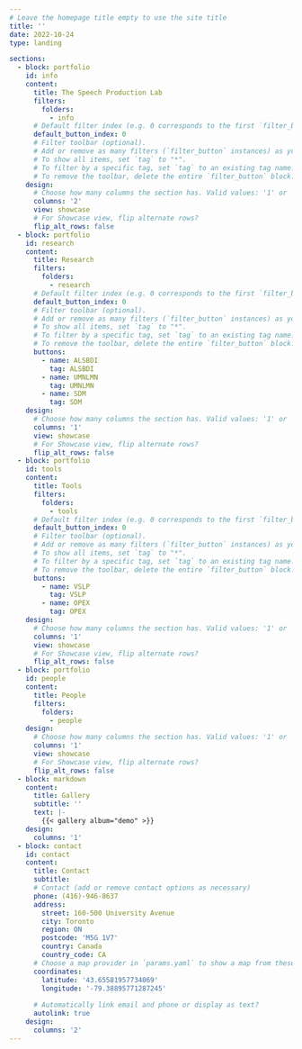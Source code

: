 ```yaml
---
# Leave the homepage title empty to use the site title
title: ''
date: 2022-10-24
type: landing

sections:
  - block: portfolio
    id: info
    content:
      title: The Speech Production Lab
      filters:
        folders:
          - info
      # Default filter index (e.g. 0 corresponds to the first `filter_button` instance below).
      default_button_index: 0
      # Filter toolbar (optional).
      # Add or remove as many filters (`filter_button` instances) as you like.
      # To show all items, set `tag` to "*".
      # To filter by a specific tag, set `tag` to an existing tag name.
      # To remove the toolbar, delete the entire `filter_button` block.
    design:
      # Choose how many columns the section has. Valid values: '1' or '2'.
      columns: '2'
      view: showcase
      # For Showcase view, flip alternate rows?
      flip_alt_rows: false
  - block: portfolio
    id: research
    content:
      title: Research
      filters:
        folders:
          - research
      # Default filter index (e.g. 0 corresponds to the first `filter_button` instance below).
      default_button_index: 0
      # Filter toolbar (optional).
      # Add or remove as many filters (`filter_button` instances) as you like.
      # To show all items, set `tag` to "*".
      # To filter by a specific tag, set `tag` to an existing tag name.
      # To remove the toolbar, delete the entire `filter_button` block.
      buttons:
        - name: ALSBDI
          tag: ALSBDI
        - name: UMNLMN
          tag: UMNLMN
        - name: SDM
          tag: SDM
    design:
      # Choose how many columns the section has. Valid values: '1' or '2'.
      columns: '1'
      view: showcase
      # For Showcase view, flip alternate rows?
      flip_alt_rows: false
  - block: portfolio
    id: tools
    content:
      title: Tools
      filters:
        folders:
          - tools
      # Default filter index (e.g. 0 corresponds to the first `filter_button` instance below).
      default_button_index: 0
      # Filter toolbar (optional).
      # Add or remove as many filters (`filter_button` instances) as you like.
      # To show all items, set `tag` to "*".
      # To filter by a specific tag, set `tag` to an existing tag name.
      # To remove the toolbar, delete the entire `filter_button` block.
      buttons:
        - name: VSLP
          tag: VSLP
        - name: OPEX
          tag: OPEX
    design:
      # Choose how many columns the section has. Valid values: '1' or '2'.
      columns: '1'
      view: showcase
      # For Showcase view, flip alternate rows?
      flip_alt_rows: false
  - block: portfolio
    id: people
    content:
      title: People
      filters:
        folders:
          - people
    design:
      # Choose how many columns the section has. Valid values: '1' or '2'.
      columns: '1'
      view: showcase
      # For Showcase view, flip alternate rows?
      flip_alt_rows: false
  - block: markdown
    content:
      title: Gallery
      subtitle: ''
      text: |-
        {{< gallery album="demo" >}}
    design:
      columns: '1'
  - block: contact
    id: contact
    content:
      title: Contact
      subtitle:       
      # Contact (add or remove contact options as necessary)
      phone: (416)-946-8637
      address:
        street: 160-500 University Avenue
        city: Toronto
        region: ON
        postcode: 'M5G 1V7'
        country: Canada
        country_code: CA
      # Choose a map provider in `params.yaml` to show a map from these coordinates
      coordinates:
        latitude: '43.65581957734069'
        longitude: '-79.38895771287245' 
        
      # Automatically link email and phone or display as text?
      autolink: true
    design:
      columns: '2'
---
```

